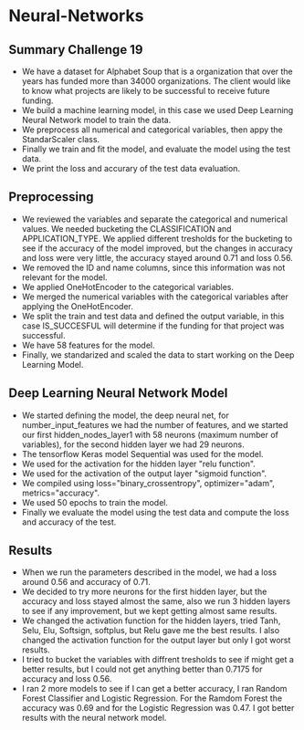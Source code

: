 # Neural-Networks
## Summary Challenge 19 
- We have a dataset for Alphabet Soup that is a organization that over the years has funded more than 34000 organizations.  The client would like to know what projects are likely to be successful to receive future funding.
- We build a machine learning model, in this case we used Deep Learning Neural Network model to train the data.
- We preprocess all numerical and categorical variables, then appy the StandarScaler class.
- Finally we train and fit the model, and evaluate the model using the test data.
- We print the loss and accurary of the test data evaluation.

## Preprocessing
- We reviewed the variables and separate the categorical and numerical values.  We needed bucketing the CLASSIFICATION and APPLICATION_TYPE.  We applied different tresholds for the bucketing to see if the accuracy of the model improved, but the changes in accuracy and loss were very little, the accuracy stayed around 0.71 and loss 0.56.
- We removed the ID and name columns, since this information was not relevant for the model.
- We applied OneHotEncoder to the categorical variables.
- We merged the numerical variables with the categorical variables after applying the OneHotEncoder.
- We split the train and test data and defined the output variable, in this case IS_SUCCESFUL will determine if the funding for that project was successful.
- We have 58 features for the model.
- Finally, we standarized and scaled the data to start working on the Deep Learning Model.

## Deep Learning Neural Network Model
- We started defining the model, the deep neural net, for number_input_features we had the number of features, and we started our first hidden_nodes_layer1 with 58 neurons (maximum number of variables), for the second hidden layer we had 29 neurons.
- The tensorflow Keras model Sequential was used for the model.
- We used for the activation for the hidden layer "relu function".
- We used for the activation of the output layer "sigmoid function".
- We compiled using loss="binary_crossentropy", optimizer="adam", metrics="accuracy".
- We used 50 epochs to train the model.
- Finally we evaluate the model using the test data and compute the loss and accuracy of the test.

## Results
- When we run the parameters described in the model, we had a loss around 0.56 and accuracy of 0.71.  
-  We decided to try more neurons for the first hidden layer, but the accuracy and loss stayed almost the same, also we run 3 hidden layers to see if any improvement, but we kept getting almost same results.
- We changed the activation function for the hidden layers, tried Tanh, Selu, Elu, Softsign, softplus, but Relu gave me the best results.  I also changed the activation function for the output layer but only I got worst results.
- I tried to bucket the variables with diffrent tresholds to see if might get a better results, but I could not get anything better than 0.7175 for accuracy and loss 0.56.
- I ran 2 more models to see if I can get a better accuracy, I ran Random Forest Classifier and Logistic Regression.  For the Ramdom Forest the accuracy was 0.69 and for the Logistic Regression was 0.47.  I got better results with the neural network model.
